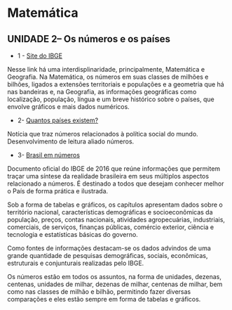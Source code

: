 # Matemática

## UNIDADE 2– Os números e os países

* 1 - [Site do IBGE](https://paises.ibge.gov.br/#/mapa)
  
 Nesse link há uma interdisplinaridade, principalmente, Matemática e Geografia. Na Matemática, os números em suas classes de milhões e bilhões, ligados a extensões territoriais e populações e a geometria que há nas bandeiras e, na Geografia, as informações geográficas como localização, população, língua e um breve histórico sobre o países, que envolve gráficos e mais dados numéricos.

* 2-  [Quantos países existem?](https://g1.globo.com/mundo/noticia/2019/05/18/quantos-paises-existem-e-por-que-e-tao-dificil-responder-a-essa-pergunta.ghtml)

 Notícia que traz números relacionados à política social do mundo. Desenvolvimento de leitura aliado números.

* 3- [Brasil em números](http://www.funag.gov.br/images/albuns/IBGE/Brazil-em-numeros-brazil-in-figures-ibge.pdf)

 Documento oficial do IBGE de 2016 que reúne informações que permitem traçar uma síntese da realidade brasileira em seus múltiplos aspectos relacionado a números. É destinado a todos que desejam conhecer melhor o País de forma prática e ilustrada.

 Sob a forma de tabelas e gráficos, os capítulos apresentam dados sobre o território nacional, características demográficas e socioeconômicas da população, preços, contas nacionais, atividades agropecuárias, industriais, comerciais, de serviços, finanças públicas, comércio exterior, ciência e tecnologia e estatísticas básicas do governo.

 Como fontes de informações destacam-se os dados advindos de uma grande quantidade de pesquisas demográficas, sociais, econômicas, estruturais e conjunturais realizadas pelo IBGE.

 Os números estão em todos os assuntos, na forma de unidades, dezenas, centenas, unidades de milhar, dezenas de milhar, centenas de milhar, bem como nas classes de milhão e bilhão, permitindo fazer diversas comparações e eles estão sempre em forma de tabelas e gráficos.
